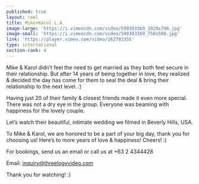 ```yaml
---
published: true
layout: reel
title: Mike+Karol L.A.
image-large: 'https://i.vimeocdn.com/video/590303369_1920x700.jpg'
image-small: 'https://i.vimeocdn.com/video/590303369_750x500.jpg'
link: 'https://player.vimeo.com/video/162793355'
type: international
section-rank: 4
---
```

Mike & Karol didn’t feel the need to get married as they both feel secure in their relationship. But after 14 years of being together in love, they realized & decided the day has come for them to seal the deal & bring their relationship to the next level. :)

Having just 20 of their family & closest friends made it even more special. There was not a dry eye in the group. Everyone was beaming with happiness for the lovely couple.

Let’s watch their beautiful, intimate wedding we filmed in Beverly Hills, USA.

To Mike & Karol, we are honored to be a part of your big day, thank you for choosing us! Here’s to more years of love & happiness! Cheers! :)

For bookings, send us an email or call us at +63 2 4344428

Email: inquiry@threelogyvideo.com

Thank you for watching! :)
